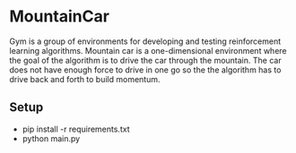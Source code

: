 # MountainCar

Gym is a group of environments for developing and testing reinforcement learning algorithms. Mountain car is a one-dimensional environment where the goal of the algorithm is to drive the car through the mountain.
The car does not have enough force to drive in one go so the the algorithm has to drive back and forth to build momentum.

## Setup

-   pip install -r requirements.txt
-   python main.py
